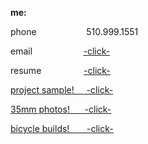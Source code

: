 **me:**

phone
&emsp;&emsp;&emsp;&emsp;  &nbsp;  &nbsp;  510.999.1551
 
 email
&emsp;&emsp;&emsp;&nbsp; &nbsp;&nbsp;&nbsp; &nbsp;&nbsp;&nbsp;<a href="mailto:bharat_nair@hotmail.com">-click-</a><br>

resume
 &nbsp;&emsp;&emsp;&emsp;&emsp; <a href="RESUME SUM.pdf" download target="_blank">  -click-
 
project sample!
&nbsp;&nbsp;&nbsp;<a href="Web Projects Save That Spot.pdf"  target="_blank">  -click-
 
 
35mm photos!
&nbsp; &nbsp;&nbsp; <a href="Web Photos.pdf"  target="_blank">  -click-
 
bicycle builds!
&nbsp;&nbsp; &nbsp;&nbsp; <a href="Resume Bicycles.pdf"  target="_blank">  -click-


